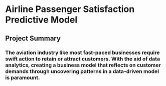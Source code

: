 # Airline Passenger Satisfaction Predictive Model


## Project Summary


### The aviation industry like most fast-paced businesses require swift action to retain or attract customers. With the aid of data analytics, creating a business model that reflects on customer demands through uncovering patterns in a data-driven model is paramount.